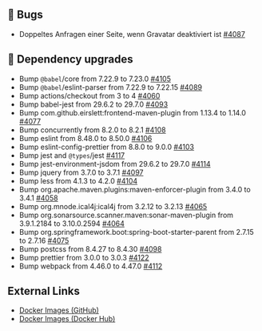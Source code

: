 ## 🐞 Bugs

- Doppeltes Anfragen einer Seite, wenn Gravatar deaktiviert ist [#4087](https://github.com/urlaubsverwaltung/urlaubsverwaltung/issues/4087)

## 🔨 Dependency upgrades

- Bump `@babel`/core from 7.22.9 to 7.23.0 [#4105](https://github.com/urlaubsverwaltung/urlaubsverwaltung/pull/4105)
- Bump `@babel`/eslint-parser from 7.22.9 to 7.22.15 [#4089](https://github.com/urlaubsverwaltung/urlaubsverwaltung/pull/4089)
- Bump actions/checkout from 3 to 4 [#4060](https://github.com/urlaubsverwaltung/urlaubsverwaltung/pull/4060)
- Bump babel-jest from 29.6.2 to 29.7.0 [#4093](https://github.com/urlaubsverwaltung/urlaubsverwaltung/pull/4093)
- Bump com.github.eirslett:frontend-maven-plugin from 1.13.4 to 1.14.0 [#4077](https://github.com/urlaubsverwaltung/urlaubsverwaltung/pull/4077)
- Bump concurrently from 8.2.0 to 8.2.1 [#4108](https://github.com/urlaubsverwaltung/urlaubsverwaltung/pull/4108)
- Bump eslint from 8.48.0 to 8.50.0 [#4106](https://github.com/urlaubsverwaltung/urlaubsverwaltung/pull/4106)
- Bump eslint-config-prettier from 8.8.0 to 9.0.0 [#4103](https://github.com/urlaubsverwaltung/urlaubsverwaltung/pull/4103)
- Bump jest and `@types`/jest [#4117](https://github.com/urlaubsverwaltung/urlaubsverwaltung/pull/4117)
- Bump jest-environment-jsdom from 29.6.2 to 29.7.0 [#4114](https://github.com/urlaubsverwaltung/urlaubsverwaltung/pull/4114)
- Bump jquery from 3.7.0 to 3.7.1 [#4097](https://github.com/urlaubsverwaltung/urlaubsverwaltung/pull/4097)
- Bump less from 4.1.3 to 4.2.0 [#4104](https://github.com/urlaubsverwaltung/urlaubsverwaltung/pull/4104)
- Bump org.apache.maven.plugins:maven-enforcer-plugin from 3.4.0 to 3.4.1 [#4058](https://github.com/urlaubsverwaltung/urlaubsverwaltung/pull/4058)
- Bump org.mnode.ical4j:ical4j from 3.2.12 to 3.2.13 [#4065](https://github.com/urlaubsverwaltung/urlaubsverwaltung/pull/4065)
- Bump org.sonarsource.scanner.maven:sonar-maven-plugin from 3.9.1.2184 to 3.10.0.2594 [#4064](https://github.com/urlaubsverwaltung/urlaubsverwaltung/pull/4064)
- Bump org.springframework.boot:spring-boot-starter-parent from 2.7.15 to 2.7.16 [#4075](https://github.com/urlaubsverwaltung/urlaubsverwaltung/pull/4075)
- Bump postcss from 8.4.27 to 8.4.30 [#4098](https://github.com/urlaubsverwaltung/urlaubsverwaltung/pull/4098)
- Bump prettier from 3.0.0 to 3.0.3 [#4122](https://github.com/urlaubsverwaltung/urlaubsverwaltung/pull/4122)
- Bump webpack from 4.46.0 to 4.47.0 [#4112](https://github.com/urlaubsverwaltung/urlaubsverwaltung/pull/4112)
## External Links

- [Docker Images (GitHub)](https://github.com/urlaubsverwaltung/urlaubsverwaltung/pkgs/container/urlaubsverwaltung)
- [Docker Images (Docker Hub)](https://hub.docker.com/r/urlaubsverwaltung/urlaubsverwaltung)
